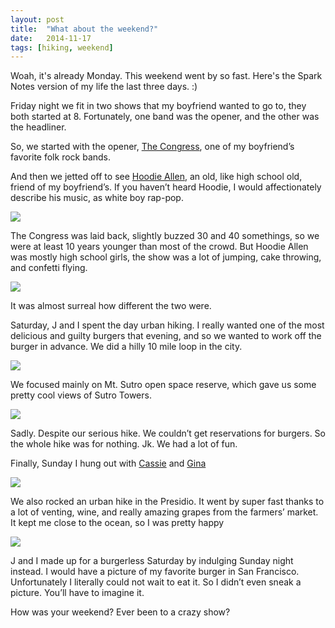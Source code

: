 ```yaml
---
layout: post
title:  "What about the weekend?"
date:   2014-11-17
tags: [hiking, weekend]
---
```

Woah, it's already Monday. This weekend went by so fast. Here's the Spark Notes version of my life the last three days. :)

Friday night we fit in two shows that my boyfriend wanted to go to, they both started at 8. Fortunately, one band was the opener, and the other was the headliner.

So, we started with the opener, [The Congress](http://www.thecongressmusic.org/), one of my boyfriend’s favorite folk rock bands. 

And then we jetted off to see [Hoodie Allen](http://www.hoodieallen.com/), an old, like high school old, friend of my boyfriend’s. If you haven’t heard Hoodie, I would affectionately describe his music, as white boy rap-pop.

![](https://lh6.googleusercontent.com/FiCwMkmAXxh14qJBTOKKiHQGTVkMYcbMGQq7UHQuZpQ=w637-h716-no)

The Congress was laid back, slightly buzzed 30 and 40 somethings, so we were at least 10 years younger than most of the crowd. But Hoodie Allen was mostly high school girls, the show was a lot of jumping, cake throwing, and confetti flying.

![](https://lh6.googleusercontent.com/-fBdkedVh6tQ/VGmf8AZWvKI/AAAAAAAAOyQ/fXvglScu9go/w1038-h654-no/jfetti.png)

It was almost surreal how different the two were.

Saturday, J and I spent the day urban hiking. I really wanted one of the most delicious and guilty burgers that evening, and so we wanted to work off the burger in advance. We did a hilly 10 mile loop in the city.

![](https://lh6.googleusercontent.com/B7d8DuZ0Z_wo8I0doijKlIGc1whPFZ815SUOXNn3An0=w608-h716-no)

We focused mainly on Mt. Sutro open space reserve, which gave us some pretty cool views of Sutro Towers.

![](https://lh3.googleusercontent.com/-wRTkYzEW9KI/VGmohKnTO2I/AAAAAAAAO0o/cWSUDJLmEHU/s716-no/sutrollage.png)

Sadly. Despite our serious hike. We couldn’t get reservations for burgers. So the whole hike was for nothing. Jk. We had a lot of fun.

Finally, Sunday I hung out with [Cassie](www.almostgettingittogether.com) and [Gina](www.instagram.com/ginamarie_hlc)

![](https://lh4.googleusercontent.com/-uY_VgnshJKI/VGmVwhaKeEI/AAAAAAAAOxI/TBz2YOXa-uU/w1038-h702-no/2014-11-16.jpg)

We also rocked an urban hike in the Presidio. It went by super fast thanks to a lot of venting, wine, and really amazing grapes from the farmers’ market.
It kept me close to the ocean, so I was pretty happy

![](https://lh5.googleusercontent.com/tNU7SDKcZBBmR2_wQoWvhIXIi68Hy_dag9xbq8fE5BQ=w569-h716-no)

J and I made up for a burgerless Saturday by indulging Sunday night instead. I would have a picture of my favorite burger in San Francisco. Unfortunately I literally could not wait to eat it. So I didn’t even sneak a picture. You’ll have to imagine it.

How was your weekend? Ever been to a crazy show?

